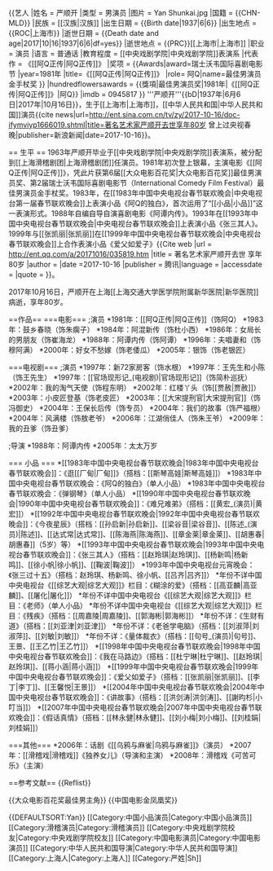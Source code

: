 {{艺人
|姓名 = 严顺开
|类型 = 男演员
|图片 = Yan Shunkai.jpg
|国籍 = {{CHN-MLD}}
|民族 = [[汉族|汉族]]
|出生日期 = {{Birth date|1937|6|6}}
|出生地点 = {{ROC|上海市}}
|逝世日期 = {{Death date and age|2017|10|16|1937|6|6|df=yes}}
|逝世地点 = {{PRC}}[[上海市|上海市]]
|职业 = 演员
|语言 = 普通话
|教育程度 = [[中央戏剧学院|中央戏剧学院]]表演系
|代表作 = 《[[阿Q正传|阿Q正传]]》
|奖项 = {{Awards|award=瑞士沃韦国际喜剧电影节 |year=1981年 |title=《[[阿Q正传|阿Q正传]]》 |role= 阿Q|name=最佳男演员金手杖奖 }}
|hundredflowersawards = {{獎項|最佳男演员奖|1981年|《[[阿Q正传|阿Q正传]]》|阿Q}}
|imdb = 0945817
}}
'''严顺开'''{{bD|1937年|6月6日|2017年|10月16日}}，生于[[上海市|上海市]]，[[中华人民共和国|中华人民共和国]]演员<ref>{{cite news|url=http://ent.sina.com.cn/tv/zy/2017-10-16/doc-ifymviyp1666019.shtml|title=著名艺术家严顺开去世享年80岁 曾上过央视春晚|publisher=新浪新闻|date=2017-10-16}}</ref>。

== 生平 ==
1963年严顺开毕业于[[中央戏剧学院|中央戏剧学院]]表演系，被分配到[[上海滑稽剧团|上海滑稽剧团]]任演员。1981年初次登上银幕，主演电影《[[阿Q正传|阿Q正传]]》，凭此片获第6届[[大众电影百花奖|大众电影百花奖]]最佳男演员奖、第2届瑞士沃韦国际喜剧电影节（International Comedy Film Festival）最佳男演员金手杖奖。1983年，在[[1983年中国中央电视台春节联欢晚会|中央电视台第一届春节联欢晚会]]上表演小品《阿Q的独白》，首次运用了“[[小品|小品]]”这一表演形式。1988年自编自导自演喜剧电影《阿谭内传》。1993年在[[1993年中国中央电视台春节联欢晚会|中央电视台春节联欢晚会]]上表演小品《张三其人》。1999年与[[张凯丽|张凯丽]]在[[1999年中国中央电视台春节联欢晚会|中央电视台春节联欢晚会]]上合作表演小品《爱父如爱子》<ref name=qushi>{{Cite web |url = http://ent.qq.com/a/20171016/035819.htm |title = 著名艺术家严顺开去世 享年80岁 |author =  |date =2017-10-16  |publisher =  腾讯|language =  |accessdate =  |quote =  }}</ref>。

2017年10月16日，严顺开在上海[[上海交通大学医学院附属新华医院|新华医院]]病逝，享年80岁<ref name=qushi/>。

==作品==
===电影===
;演员
*1981年：[[阿Q正传|阿Q正传]]（饰阿Q）
*1983年：鼓乡春晓（饰朱瘸子）
*1984年：阿混新传（饰杜小西）
*1986年：女局长的男朋友（饰崔海龙）
*1988年：阿谭内传（饰阿谭）
*1996年：夫唱妻和（饰穆阿满）
*2000年：好女不愁嫁（饰老倭瓜）
*2005年：银饰（饰老银匠）
 
===电视剧===
;演员
*1997年：新72家房客（饰水根）
*1997年：王先生和小陈（饰王先生）
*1997年：[[官场现形记_(电视剧)|官场现形记]]（饰简朴巡抚）
*2002年：我的淘气天使（饰程东明）
*2002年：红楼丫头（饰[[贾赦|贾赦]]）
*2003年：小皮匠登基（饰老皮匠）
*2003年：[[大宋提刑官|大宋提刑官]]（饰冯御史）
*2004年：王保长后传（饰专员）
*2004年：我们的故事（饰严福根）
*2004年：风满楼（饰敖老爷）
*2006年：江湖俏佳人（饰朱王爷）
*2009年：我的丑爹（饰丑爹）

;导演
*1988年：阿谭内传
*2005年：太太万岁

=== 小品 ===
*[[1983年中国中央电视台春节联欢晚会|1983年中国中央电视台春节联欢晚会]]：《逛[[厂甸|厂甸]]》（搭档：[[斯琴高娃|斯琴高娃]]）
*1983年中国中央电视台春节联欢晚会：《阿Q的独白》（单人小品）
*1983年中国中央电视台春节联欢晚会：《弹钢琴》（单人小品）
*[[1990年中国中央电视台春节联欢晚会|1990年中国中央电视台春节联欢晚会]]：《难兄难弟》（搭档：[[黄宏_(演员)|黄宏]]）
*[[1992年中国中央电视台春节联欢晚会|1992年中国中央电视台春节联欢晚会]]：《今夜星辰》（搭档：[[孙启新|孙启新]]、[[梁谷音|梁谷音]]、[[陈述_(演员)|陈述]]、[[达式常|达式常]]、[[陈海燕|陈海燕]]、[[章金莱|章金莱]]、[[胡惠春|胡惠春]]（5岁）等）
*[[1993年中国中央电视台春节联欢晚会|1993年中国中央电视台春节联欢晚会]]：《张三其人》（搭档：[[赵玲琪|赵玲琪]]、[[杨新鸣|杨新鸣]]、[[徐小帆|徐小帆]]、[[鞠波|鞠波]]）
*1993年中国中央电视台元宵晚会：《张三过十五》（搭档：赵玲琪、杨新鸣、徐小帆、[[吕齐|吕齐]]）
*年份不详中国中央电视台《[[综艺大观|综艺大观]]》栏目：《糊涂的爱》（搭档：[[高亚麟|高亚麟]]、[[屠化|屠化]]）
*年份不详中国中央电视台《[[综艺大观|综艺大观]]》栏目：《老师》（单人小品）
*年份不详中国中央电视台《[[综艺大观|综艺大观]]》栏目：《残疾》（搭档：[[周嘉陵|周嘉陵]]、[[郭海彬|郭海彬]]）
*年份不详：《生财有道》（搭档：[[刘亚津|刘亚津]]）
*年份不详：《老爸学电脑》（搭档：[[刘淑萍|刘淑萍]]、[[刘敏|刘敏]]）
*年份不详：《量体裁衣》（搭档：[[句号_(演员)|句号]]、王景、[[王乙竹|王乙竹]]）
*[[1998年中国中央电视台春节联欢晚会|1998年中国中央电视台春节联欢晚会]]：《我在马路边》（搭档：[[杜宁琳|杜宁琳]]、[[赵玲琪|赵玲琪]]、[[蒋小涵|蒋小涵]]）
*[[1999年中国中央电视台春节联欢晚会|1999年中国中央电视台春节联欢晚会]]：《爱父如爱子》（搭档：[[张凯丽|张凯丽]]、[[李丁|李丁]]、[[王馨悦|王景]]）
*[[2004年中国中央电视台春节联欢晚会|2004年中国中央电视台春节联欢晚会]]：《讲故事》（搭档：[[洪剑涛|洪剑涛]]、[[謝昀杉|小叮当]]）
*[[2007年中国中央电视台春节联欢晚会|2007年中国中央电视台春节联欢晚会]]：《假话真情》（搭档：[[林永健|林永健]]、[[刘小梅|刘小梅]]、[[刘桂娟|刘桂娟]]）

===其他===
*2006年：话剧《[[乌鸦与麻雀|乌鸦与麻雀]]》（演员）
*2007年：[[滑稽戏|滑稽戏]]《独养女儿》（导演和主演）
*2008年：滑稽戏《可苦可乐》（主演）

==参考文献==
{{Reflist}}

{{大众电影百花奖最佳男主角}}
{{中国电影金凤凰奖}}

{{DEFAULTSORT:Yan}}
[[Category:中国小品演员|Category:中国小品演员]]
[[Category:滑稽演员|Category:滑稽演员]]
[[Category:中央戏剧学院校友|Category:中央戏剧学院校友]]
[[Category:中国电影演员|Category:中国电影演员]]
[[Category:中华人民共和国导演|Category:中华人民共和国导演]]
[[Category:上海人|Category:上海人]]
[[Category:严姓|Sh]]